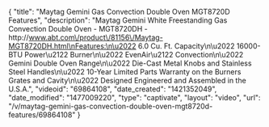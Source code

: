 {
    "title": "Maytag Gemini Gas Convection Double Oven MGT8720D Features",
    "description": "Maytag Gemini White Freestanding Gas Convection Double Oven - MGT8720DH - http:\/\/www.abt.com\/product\/81156\/Maytag-MGT8720DH.html\nFeatures:\n\u2022 6.0 Cu. Ft. Capacity\n\u2022 16000-BTU Power\u2122 Burner\n\u2022 EvenAir\u2122 Convection\n\u2022 Gemini Double Oven Range\n\u2022 Die-Cast Metal Knobs and Stainless Steel Handles\n\u2022 10-Year Limited Parts Warranty on the Burners Grates and Cavity\n\u2022 Designed Engineered and Assembled in the U.S.A.",
    "videoid": "69864108",
    "date_created": "1421352049",
    "date_modified": "1477009220",
    "type": "captivate",
    "layout": "video",
    "url": "\/v\/maytag-gemini-gas-convection-double-oven-mgt8720d-features\/69864108"
}